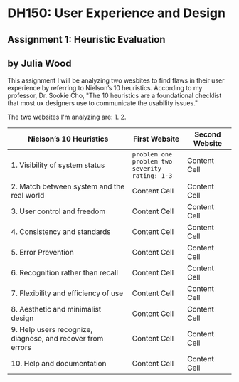# DH150: User Experience and Design
## Assignment 1: Heuristic Evaluation
## by Julia Wood 

This assignment I will be analyzing two wesbites to find flaws in their user experience by referring to Nielson’s 10 heuristics. According to my professor, Dr. Sookie Cho, "The 10 heuristics are a foundational checklist that most ux designers use to communicate the usability issues."

The two websites I'm analyzing are: 
1. 
2. 

| Nielson’s 10 Heuristics  | First Website | Second Website  | 
| ------------- | ------------- | ------------- |
| 1. Visibility of system status  | `problem one`<br/>`problem two`<br/>`severity rating: 1-3` | Content Cell  | 
| 2. Match between system and the real world  | Content Cell  | Content Cell  | 
| 3. User control and freedom | Content Cell  | Content Cell  | 
| 4. Consistency and standards | Content Cell  | Content Cell  | 
| 5. Error Prevention  | Content Cell  | Content Cell  | 
| 6. Recognition rather than recall | Content Cell  | Content Cell  | 
| 7. Flexibility and efficiency of use  | Content Cell  | Content Cell  | 
| 8. Aesthetic and minimalist design | Content Cell  | Content Cell  | 
| 9. Help users recognize, diagnose, and recover from errors | Content Cell  | Content Cell  | 
| 10. Help and documentation | Content Cell  | Content Cell  | 
